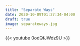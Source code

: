 ```yaml
---
title: "Separate Ways"
date: 2020-10-09T01:27:34-04:00
draft: true
image: separateways.jpg
---
```

{{< youtube 0odQfJWdz9U >}}

